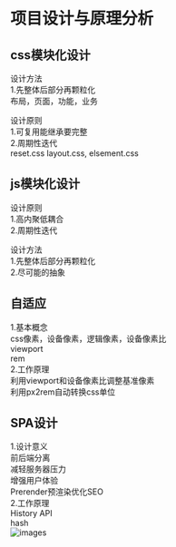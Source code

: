 # 项目设计与原理分析

## css模块化设计

设计方法    
1.先整体后部分再颗粒化    
  布局，页面，功能，业务   

设计原则    
1.可复用能继承要完整   
2.周期性迭代   
  reset.css  layout.css,  elsement.css    
  
## js模块化设计

设计原则    
1.高内聚低耦合    
2.周期性迭代     

设计方法    
1.先整体后部分再颗粒化    
2.尽可能的抽象    

## 自适应
1.基本概念    
  css像素，设备像素，逻辑像素，设备像素比   
  viewport    
  rem   
2.工作原理    
  利用viewport和设备像素比调整基准像素    
  利用px2rem自动转换css单位   

## SPA设计

1.设计意义    
  前后端分离   
  减轻服务器压力   
  增强用户体验    
  Prerender预渲染优化SEO   
2.工作原理    
  History API   
  hash    
![images](https://github.com/yusisi/codeStudy/blob/master/images/12.png)
